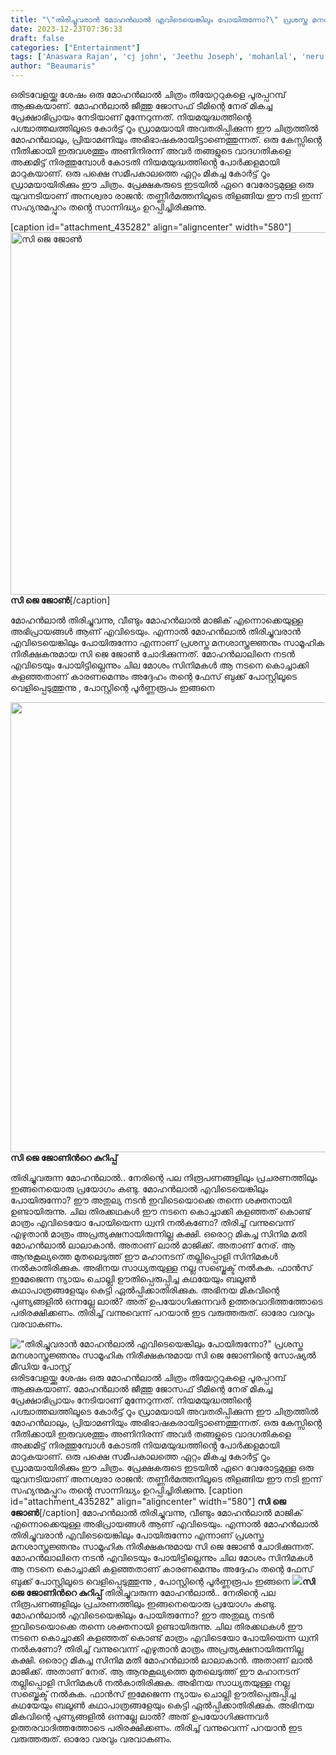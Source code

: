 ```yaml
---
title: "\"തിരിച്ചുവരാൻ മോഹൻലാൽ എവിടെയെങ്കിലും പോയിരുന്നോ?\" പ്രശസ്ത മനശാസ്ത്രജ്ഞനും സാമൂഹിക നിരീക്ഷകനുമായ സി ജെ ജോണിന്റെ സോഷ്യൽ മീഡിയ പോസ്റ്റ്"
date: 2023-12-23T07:36:33
draft: false
categories: ["Entertainment"]
tags: ['Anaswara Rajan', 'cj john', 'Jeethu Joseph', 'mohanlal', 'neru movie', 'review']
author: "Beaumaris"
---
```


ഒരിടവേളയ്ക്കു ശേഷം ഒരു മോഹൻലാൽ ചിത്രം തിയേറ്ററുകളെ പൂരപ്പറമ്പ് ആക്കുകയാണ്. മോഹൻലാൽ ജീത്തു ജോസഫ് ടീമിന്റെ നേര് മികച്ച പ്രേക്ഷാഭിപ്രായം നേടിയാണ് മുന്നേറുന്നത്. നിയമയുദ്ധത്തിൻ്റെ പശ്ചാത്തലത്തിലൂടെ കോർട്ട് റൂം ഡ്രാമയായി അവതരിപ്പിക്കുന്ന ഈ ചിത്രത്തിൽ മോഹൻലാലും, പ്രിയാമണിയും അഭിഭാഷകരായിട്ടാണെത്തുന്നത്. ഒരു കേസ്സിൻ്റെ നീതിക്കായി ഇരുവശത്തും അണിനിരന്ന് അവർ തങ്ങളുടെ വാദഗതികളെ അക്കമിട്ട് നിരത്തുമ്പോൾ കോടതി നിയമയുദ്ധത്തിൻ്റെ പോർക്കളമായി മാറുകയാണ്. ഒരു പക്ഷെ സമീപകാലത്തെ ഏറ്റം മികച്ച കോർട്ട് റൂം ഡ്രാമയായിരിക്കും ഈ ചിത്രം. പ്രേക്ഷകരുടെ ഇടയിൽ ഏറെ വേരോട്ടമുള്ള ഒരു യുവനടിയാണ് അനശ്വരാ രാജൻ: തണ്ണീർമത്തനിലൂടെ തിളങ്ങിയ ഈ നടി ഇന്ന് സഹ്യനുമപ്പുറം തൻ്റെ സാന്നിദ്ധ്യം ഉറപ്പിച്ചിരിക്കുന്നു.

[caption id="attachment_435282" align="aligncenter" width="580"]<img class="wp-image-435282 size-full" src="https://cdn.boolokam.com/articles/2023/12/3t3t.jpg" alt="സി ജെ ജോണ്‍" width="580" height="580" /> <strong>സി ജെ ജോണ്‍</strong>[/caption]

മോഹൻലാൽ തിരിച്ചുവന്നു, വീണ്ടും മോഹൻലാൽ മാജിക് എന്നൊക്കെയുള്ള അഭിപ്രായങ്ങൾ ആണ് എവിടെയും. എന്നാൽ മോഹൻലാൽ തിരിച്ചുവരാൻ എവിടെയെങ്കിലും പോയിരുന്നോ എന്നാണ് പ്രശസ്ത മനശാസ്ത്രജ്ഞനും സാമൂഹിക നിരീക്ഷകനുമായ സി ജെ ജോണ്‍ ചോദിക്കുന്നത്. മോഹൻലാലിനെ നടൻ എവിടെയും പോയിട്ടില്ലെന്നും ചില മോശം സിനിമകൾ ആ നടനെ കൊച്ചാക്കി കളഞ്ഞതാണ് കാരണമെന്നും അദ്ദേഹം തന്റെ ഫേസ് ബുക്ക് പോസ്റ്റിലൂടെ വെളിപ്പെടുത്തുന്നു , പോസ്റ്റിന്റെ പൂർണ്ണരൂപം ഇങ്ങനെ

<strong><img class="alignnone size-full wp-image-435281" src="https://cdn.boolokam.com/articles/2023/12/105954068.webp" alt="" width="1280" height="720" />സി ജെ ജോണിന്‍റെ കുറിപ്പ്</strong>

തിരിച്ചുവരുന്ന മോഹന്‍ലാല്‍.. നേരിന്റെ പല നിരൂപണങ്ങളിലും പ്രചരണത്തിലും ഇങ്ങനെയൊരു പ്രയോഗം കണ്ടു. മോഹൻലാൽ എവിടെയെങ്കിലും പോയിരുന്നോ? ഈ അതുല്യ നടൻ ഇവിടെയൊക്കെ തന്നെ ശക്തനായി ഉണ്ടായിരുന്നു. ചില തിരക്കഥകൾ ഈ നടനെ കൊച്ചാക്കി കളഞ്ഞത് കൊണ്ട് മാത്രം എവിടെയോ പോയിയെന്ന ധ്വനി നൽകണോ? തിരിച്ച് വന്നുവെന്ന് എഴുതാൻ മാത്രം അപ്രത്യക്ഷനായിരുന്നില്ല കക്ഷി. ഒരൊറ്റ മികച്ച സിനിമ മതി മോഹൻലാൽ ലാലാകാൻ. അതാണ് ലാൽ മാജിക്ക്. അതാണ് നേര്. ആ ആനുകൂല്യത്തെ മുതലെടുത്ത് ഈ മഹാനടന് തല്ലിപ്പൊളി സിനിമകൾ നൽകാതിരിക്കുക. അഭിനയ സാധ്യതയുള്ള നല്ല സബ്ജെക്ട് നൽകുക. ഫാൻസ്‌ ഇമേജെന്ന ന്യായം ചൊല്ലി ഊതിപ്പെരുപ്പിച്ച കഥയേയും ബലൂൺ കഥാപാത്രങ്ങളേയും കെട്ടി ഏൽപ്പിക്കാതിരിക്കുക. അഭിനയ മികവിന്റെ പുണ്യങ്ങളിൽ ഒന്നല്ലേ ലാൽ? അത് ഉപയോഗിക്കുന്നവർ ഉത്തരവാദിത്തത്തോടെ പരിരക്ഷിക്കണം. തിരിച്ച് വന്നുവെന്ന് പറയാൻ ഇട വരുത്തരുത്. ഓരോ വരവും വരവാകണം.


!["തിരിച്ചുവരാൻ മോഹൻലാൽ എവിടെയെങ്കിലും പോയിരുന്നോ?" പ്രശസ്ത മനശാസ്ത്രജ്ഞനും സാമൂഹിക നിരീക്ഷകനുമായ സി ജെ ജോണിന്റെ സോഷ്യൽ മീഡിയ പോസ്റ്റ്](https://cdn.boolokam.com/articles/2023/12/3t3t.jpg)ഒരിടവേളയ്ക്കു ശേഷം ഒരു മോഹൻലാൽ ചിത്രം തിയേറ്ററുകളെ പൂരപ്പറമ്പ് ആക്കുകയാണ്. മോഹൻലാൽ ജീത്തു ജോസഫ് ടീമിന്റെ നേര് മികച്ച പ്രേക്ഷാഭിപ്രായം നേടിയാണ് മുന്നേറുന്നത്. നിയമയുദ്ധത്തിൻ്റെ പശ്ചാത്തലത്തിലൂടെ കോർട്ട് റൂം ഡ്രാമയായി അവതരിപ്പിക്കുന്ന ഈ ചിത്രത്തിൽ മോഹൻലാലും, പ്രിയാമണിയും അഭിഭാഷകരായിട്ടാണെത്തുന്നത്. ഒരു കേസ്സിൻ്റെ നീതിക്കായി ഇരുവശത്തും അണിനിരന്ന് അവർ തങ്ങളുടെ വാദഗതികളെ അക്കമിട്ട് നിരത്തുമ്പോൾ കോടതി നിയമയുദ്ധത്തിൻ്റെ പോർക്കളമായി മാറുകയാണ്. ഒരു പക്ഷെ സമീപകാലത്തെ ഏറ്റം മികച്ച കോർട്ട് റൂം ഡ്രാമയായിരിക്കും ഈ ചിത്രം. പ്രേക്ഷകരുടെ ഇടയിൽ ഏറെ വേരോട്ടമുള്ള ഒരു യുവനടിയാണ് അനശ്വരാ രാജൻ: തണ്ണീർമത്തനിലൂടെ തിളങ്ങിയ ഈ നടി ഇന്ന് സഹ്യനുമപ്പുറം തൻ്റെ സാന്നിദ്ധ്യം ഉറപ്പിച്ചിരിക്കുന്നു. [caption id="attachment_435282" align="aligncenter" width="580"] **സി ജെ ജോണ്‍**[/caption] മോഹൻലാൽ തിരിച്ചുവന്നു, വീണ്ടും മോഹൻലാൽ മാജിക് എന്നൊക്കെയുള്ള അഭിപ്രായങ്ങൾ ആണ് എവിടെയും. എന്നാൽ മോഹൻലാൽ തിരിച്ചുവരാൻ എവിടെയെങ്കിലും പോയിരുന്നോ എന്നാണ് പ്രശസ്ത മനശാസ്ത്രജ്ഞനും സാമൂഹിക നിരീക്ഷകനുമായ സി ജെ ജോണ്‍ ചോദിക്കുന്നത്. മോഹൻലാലിനെ നടൻ എവിടെയും പോയിട്ടില്ലെന്നും ചില മോശം സിനിമകൾ ആ നടനെ കൊച്ചാക്കി കളഞ്ഞതാണ് കാരണമെന്നും അദ്ദേഹം തന്റെ ഫേസ് ബുക്ക് പോസ്റ്റിലൂടെ വെളിപ്പെടുത്തുന്നു , പോസ്റ്റിന്റെ പൂർണ്ണരൂപം ഇങ്ങനെ **![](https://cdn.boolokam.com/articles/2023/12/105954068.webp)സി ജെ ജോണിന്‍റെ കുറിപ്പ്** തിരിച്ചുവരുന്ന മോഹന്‍ലാല്‍.. നേരിന്റെ പല നിരൂപണങ്ങളിലും പ്രചരണത്തിലും ഇങ്ങനെയൊരു പ്രയോഗം കണ്ടു. മോഹൻലാൽ എവിടെയെങ്കിലും പോയിരുന്നോ? ഈ അതുല്യ നടൻ ഇവിടെയൊക്കെ തന്നെ ശക്തനായി ഉണ്ടായിരുന്നു. ചില തിരക്കഥകൾ ഈ നടനെ കൊച്ചാക്കി കളഞ്ഞത് കൊണ്ട് മാത്രം എവിടെയോ പോയിയെന്ന ധ്വനി നൽകണോ? തിരിച്ച് വന്നുവെന്ന് എഴുതാൻ മാത്രം അപ്രത്യക്ഷനായിരുന്നില്ല കക്ഷി. ഒരൊറ്റ മികച്ച സിനിമ മതി മോഹൻലാൽ ലാലാകാൻ. അതാണ് ലാൽ മാജിക്ക്. അതാണ് നേര്. ആ ആനുകൂല്യത്തെ മുതലെടുത്ത് ഈ മഹാനടന് തല്ലിപ്പൊളി സിനിമകൾ നൽകാതിരിക്കുക. അഭിനയ സാധ്യതയുള്ള നല്ല സബ്ജെക്ട് നൽകുക. ഫാൻസ്‌ ഇമേജെന്ന ന്യായം ചൊല്ലി ഊതിപ്പെരുപ്പിച്ച കഥയേയും ബലൂൺ കഥാപാത്രങ്ങളേയും കെട്ടി ഏൽപ്പിക്കാതിരിക്കുക. അഭിനയ മികവിന്റെ പുണ്യങ്ങളിൽ ഒന്നല്ലേ ലാൽ? അത് ഉപയോഗിക്കുന്നവർ ഉത്തരവാദിത്തത്തോടെ പരിരക്ഷിക്കണം. തിരിച്ച് വന്നുവെന്ന് പറയാൻ ഇട വരുത്തരുത്. ഓരോ വരവും വരവാകണം.
